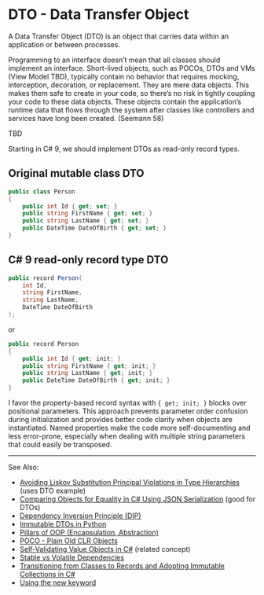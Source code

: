 # DTO - Data Transfer Object

A Data Transfer Object (DTO) is an object that carries data within an application or between processes.

Programming to an interface doesn’t mean that all classes should implement an interface. Short-lived objects, such as
POCOs, DTOs and VMs (View Model TBD), typically contain no behavior that requires mocking, interception, decoration, or
replacement. They are mere data objects. This makes them safe to create in your code, so there’s no risk in tightly
coupling your code to these data objects. These objects contain the application’s runtime data that flows through the
system after classes like controllers and services have long been created. (Seemann 58)

TBD

Starting in C# 9, we should implement DTOs as read-only record types.

## Original mutable class DTO

```C#
public class Person
{
    public int Id { get; set; }
    public string FirstName { get; set; }
    public string LastName { get; set; }
    public DateTime DateOfBirth { get; set; }
}
```

## C# 9 read-only record type DTO

```C#
public record Person(
    int Id, 
    string FirstName, 
    string LastName, 
    DateTime DateOfBirth
);
```

or

```C#
public record Person
{
    public int Id { get; init; }
    public string FirstName { get; init; }
    public string LastName { get; init; }
    public DateTime DateOfBirth { get; init; }
}
```

I favor the property-based record syntax with `{ get; init; }` blocks over positional parameters. This approach prevents
parameter order confusion during initialization and provides better code clarity when objects are instantiated. Named
properties make the code more self-documenting and less error-prone, especially when dealing with multiple string
parameters that could easily be transposed.

---
See Also:

- [Avoiding Liskov Substitution Principal Violations in Type Hierarchies](Avoiding-Liskov-Substitution-Principal-Violations-in-Type-Hierarchies.md) (uses DTO example)
- [Comparing Objects for Equality in C# Using JSON Serialization](Comparing-Objects-for-Equality-in-C-Using-JSON-Serialization.md) (good for DTOs)
- [Dependency Inversion Principle (DIP)](Dependency-Inversion-Principle-DIP.md)
- [Immutable DTOs in Python](Immutable-DTOs-in-Python.md)
- [Pillars of OOP (Encapsulation, Abstraction)](Pillars-of-OOP-Encapsulation-Abstraction.md)
- [POCO - Plain Old CLR Objects](POCO-Plain-Old-CLR-Objects.md)
- [Self-Validating Value Objects in C#](Self-Validating-Value-Objects-in-C.md) (related concept)
- [Stable vs Volatile Dependencies](Stable-vs-Volatile-Dependencies.md)
- [Transitioning from Classes to Records and Adopting Immutable Collections in C#](Transitioning-from-Classes-to-Records-and-Adopting-IImmutableList-in-C.md)
- [Using the new keyword](Using-the-new-keyword.md)
